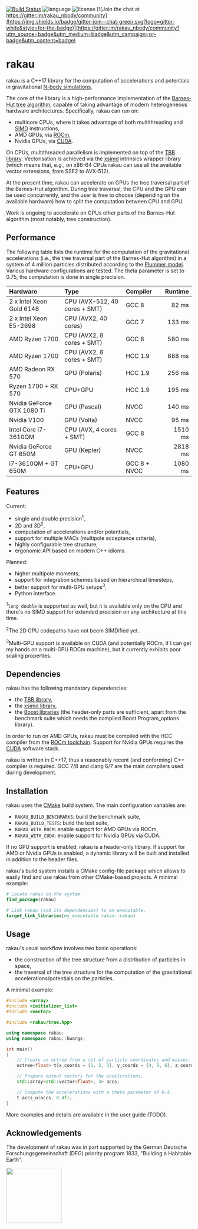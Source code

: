 [![Build Status](https://img.shields.io/travis/bluescarni/rakau/master.svg?logo=travis&style=for-the-badge)](https://travis-ci.org/bluescarni/rakau)
![language](https://img.shields.io/badge/language-C%2B%2B17-red.svg?style=for-the-badge)
![license](https://img.shields.io/badge/license-MPL2-blue.svg?style=for-the-badge)
[![Join the chat at https://gitter.im/rakau_nbody/community](https://img.shields.io/badge/gitter-join--chat-green.svg?logo=gitter-white&style=for-the-badge)](https://gitter.im/rakau_nbody/community?utm_source=badge&utm_medium=badge&utm_campaign=pr-badge&utm_content=badge)

rakau
=====

rakau is a C++17 library for the computation of accelerations and potentials in gravitational
[N-body simulations](https://en.wikipedia.org/wiki/N-body_simulation).

The core of the library is a high-performance implementation of the
[Barnes-Hut tree algorithm](https://en.wikipedia.org/wiki/Barnes%E2%80%93Hut_simulation), capable of
taking advantage of modern heterogeneous hardware architectures. Specifically, rakau can run on:

* multicore CPUs, where it takes advantage of both multithreading and [SIMD](https://en.wikipedia.org/wiki/SIMD) instructions,
* AMD GPUs, via [ROCm](https://rocm.github.io/),
* Nvidia GPUs, via [CUDA](https://en.wikipedia.org/wiki/CUDA).

On CPUs, multithreaded parallelism is implemented on top of the [TBB library](https://www.threadingbuildingblocks.org/).
Vectorisation is achieved via the [xsimd](https://github.com/QuantStack/xsimd) intrinsics wrapper library
(which means that, e.g., on x86-64 CPUs rakau can use all the available vector extensions, from SSE2 to AVX-512).

At the present time, rakau can accelerate on GPUs the tree traversal part of the Barnes-Hut algorithm.
During tree traversal, the CPU and the GPU can be used concurrently, and the user is free to choose
(depending on the available hardware) how to split the computation between CPU and GPU.

Work is ongoing to accelerate on GPUs other parts of the Barnes-Hut algorithm (most notably, tree
construction).

Performance
-----------

The following table lists the runtime for the computation of the gravitational accelerations
(i.e., the tree traversal part of the Barnes-Hut algorithm) in a system of 4 million particles
distributed according to the [Plummer model](https://en.wikipedia.org/wiki/Plummer_model).
Various hardware configurations are tested. The theta parameter is set to 0.75,
the computation is done in single precision.

| Hardware                           | Type                 | Compiler     | Runtime |
| :--------------------------------- | :------------------- | :----------- | ------: |
| 2 x Intel Xeon Gold 6148 | CPU (AVX-512, 40 cores + SMT) | GCC 8        |   82 ms |
| 2 x Intel Xeon E5-2698      | CPU (AVX2, 40 cores)       | GCC 7        |  133 ms |
| AMD Ryzen 1700              | CPU (AVX2, 8 cores + SMT)  | GCC 8        |  580 ms |
| AMD Ryzen 1700              | CPU (AVX2, 8 cores + SMT)  | HCC 1.9      |  688 ms |
| AMD Radeon RX 570                  | GPU (Polaris)        | HCC 1.9      |  256 ms |
| Ryzen 1700 + RX 570                | CPU+GPU              | HCC 1.9      |  195 ms |
| Nvidia GeForce GTX 1080 Ti         | GPU (Pascal)         | NVCC         |  140 ms |
| Nvidia V100                        | GPU (Volta)          | NVCC         |   95 ms |
| Intel Core i7-3610QM         | CPU (AVX, 4 cores + SMT)  | GCC 8        | 1510 ms |
| Nvidia GeForce GT 650M             | GPU (Kepler)         | NVCC         | 2818 ms |
| i7-3610QM + GT 650M                | CPU+GPU              | GCC 8 + NVCC | 1080 ms |

Features
--------

Current:

* single and double precision<sup>1</sup>,
* 2D and 3D<sup>2</sup>,
* computation of accelerations and/or potentials,
* support for multiple MACs (multipole acceptance criteria),
* highly configurable tree structure,
* ergonomic API based on modern C++ idioms.

Planned:

* higher multipole moments,
* support for integration schemes based on hierarchical timesteps,
* better support for multi-GPU setups<sup>3</sup>,
* Python interface.

<sup>1</sup>``long double`` is supported as well,
but it is available only on the CPU and there's no SIMD support for extended precision
on any architecture at this time.

<sup>2</sup>The 2D CPU codepaths have not beem SIMDified yet.

<sup>3</sup>Multi-GPU support is available on CUDA (and potentially ROCm,
if I can get my hands on a multi-GPU ROCm machine), but it currently exhibits poor
scaling properties.

Dependencies
------------

rakau has the following mandatory dependencies:

* the [TBB library](https://www.threadingbuildingblocks.org/),
* the [xsimd library](https://github.com/QuantStack/xsimd),
* the [Boost libraries](https://www.boost.org) (the header-only parts are sufficient,
  apart from the benchmark suite which needs the compiled Boost.Program_options library).

In order to run on AMD GPUs, rakau must be compiled with the HCC compiler from the
[ROCm toolchain](https://rocm.github.io/). Support for Nvidia GPUs requires the
[CUDA](https://en.wikipedia.org/wiki/CUDA) software stack.

rakau is written in C++17, thus a reasonably recent (and conforming) C++ compiler is required.
GCC 7/8 and clang 6/7 are the main compilers used during development.

Installation
------------

rakau uses the [CMake](https://cmake.org/) build system. The main configuration variables
are:

* ``RAKAU_BUILD_BENCHMARKS``: build the benchmark suite,
* ``RAKAU_BUILD_TESTS``: build the test suite,
* ``RAKAU_WITH_ROCM``: enable support for AMD GPUs via ROCm,
* ``RAKAU_WITH_CUDA``: enable support for Nvidia GPUs via CUDA.

If no GPU support is enabled, rakau is a header-only library. If support
for AMD or Nvidia GPUs is enabled, a dynamic library will be built and installed
in addition to the header files.

rakau's build system installs a CMake config-file package which allows to easily
find and use rakau from other CMake-based projects. A minimal example:

```cmake
# Locate rakau on the system.
find_package(rakau)

# Link rakau (and its dependencies) to an executable.
target_link_libraries(my_executable rakau::rakau)
```

Usage
-----

rakau's usual workflow involves two basic operations:

* the construction of the tree structure from a distribution of
  particles in space,
* the traversal of the tree structure for the computation of the
  gravitational accelerations/potentials on the particles.

A minimal example:

```c++
#include <array>
#include <initializer_list>
#include <vector>

#include <rakau/tree.hpp>

using namespace rakau;
using namespace rakau::kwargs;

int main()
{
    // Create an octree from a set of particle coordinates and masses.
    octree<float> t{x_coords = {1, 2, 3}, y_coords = {4, 5, 6}, z_coords = {7, 8, 9}, masses = {1, 1, 1}};

    // Prepare output vectors for the accelerations.
    std::array<std::vector<float>, 3> accs;

    // Compute the accelerations with a theta parameter of 0.4.
    t.accs_u(accs, 0.4f);
}
```

More examples and details are available in the user guide (TODO).

Acknowledgements
----------------

The development of rakau was in part supported by the German
Deutsche Forschungsgemeinschaft (DFG) priority program 1833, "Building a Habitable Earth".

<img src="https://github.com/bluescarni/rakau/raw/master/spp1833.png" width="150">
